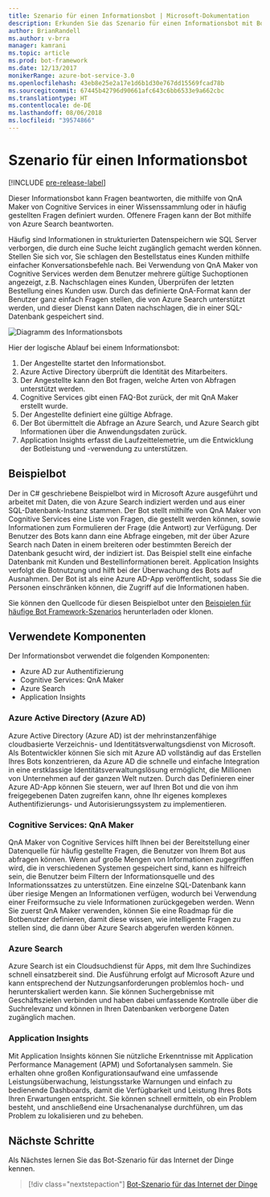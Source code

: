 ```yaml
---
title: Szenario für einen Informationsbot | Microsoft-Dokumentation
description: Erkunden Sie das Szenario für einen Informationsbot mit Bot Framework.
author: BrianRandell
ms.author: v-brra
manager: kamrani
ms.topic: article
ms.prod: bot-framework
ms.date: 12/13/2017
monikerRange: azure-bot-service-3.0
ms.openlocfilehash: 43eb8e25e2a17e1d6b1d30e767dd15569fcad78b
ms.sourcegitcommit: 67445b42796d90661afc643c6bb6533e9a662cbc
ms.translationtype: HT
ms.contentlocale: de-DE
ms.lasthandoff: 08/06/2018
ms.locfileid: "39574866"
---
```

# <a name="information-bot-scenario"></a>Szenario für einen Informationsbot

[!INCLUDE [pre-release-label](includes/pre-release-label-v3.md)]

Dieser Informationsbot kann Fragen beantworten, die mithilfe von QnA Maker von Cognitive Services in einer Wissenssammlung oder in häufig gestellten Fragen definiert wurden. Offenere Fragen kann der Bot mithilfe von Azure Search beantworten.

Häufig sind Informationen in strukturierten Datenspeichern wie SQL Server verborgen, die durch eine Suche leicht zugänglich gemacht werden können. Stellen Sie sich vor, Sie schlagen den Bestellstatus eines Kunden mithilfe einfacher Konversationsbefehle nach. Bei Verwendung von QnA Maker von Cognitive Services werden dem Benutzer mehrere gültige Suchoptionen angezeigt, z.B. Nachschlagen eines Kunden, Überprüfen der letzten Bestellung eines Kunden usw. Durch das definierte QnA-Format kann der Benutzer ganz einfach Fragen stellen, die von Azure Search unterstützt werden, und dieser Dienst kann Daten nachschlagen, die in einer SQL-Datenbank gespeichert sind.

![Diagramm des Informationsbots](~/media/scenarios/bot-service-scenario-informational-bot.png)

Hier der logische Ablauf bei einem Informationsbot:

1. Der Angestellte startet den Informationsbot.
2. Azure Active Directory überprüft die Identität des Mitarbeiters.
3. Der Angestellte kann den Bot fragen, welche Arten von Abfragen unterstützt werden.
4. Cognitive Services gibt einen FAQ-Bot zurück, der mit QnA Maker erstellt wurde.
5. Der Angestellte definiert eine gültige Abfrage.
6. Der Bot übermittelt die Abfrage an Azure Search, und Azure Search gibt Informationen über die Anwendungsdaten zurück.
7. Application Insights erfasst die Laufzeittelemetrie, um die Entwicklung der Botleistung und -verwendung zu unterstützen.

## <a name="sample-bot"></a>Beispielbot
Der in C# geschriebene Beispielbot wird in Microsoft Azure ausgeführt und arbeitet mit Daten, die von Azure Search indiziert werden und aus einer SQL-Datenbank-Instanz stammen. Der Bot stellt mithilfe von QnA Maker von Cognitive Services eine Liste von Fragen, die gestellt werden können, sowie Informationen zum Formulieren der Frage (die Antwort) zur Verfügung. Der Benutzer des Bots kann dann eine Abfrage eingeben, mit der über Azure Search nach Daten in einem breiteren oder bestimmten Bereich der Datenbank gesucht wird, der indiziert ist. Das Beispiel stellt eine einfache Datenbank mit Kunden und Bestellinformationen bereit. Application Insights verfolgt die Botnutzung und hilft bei der Überwachung des Bots auf Ausnahmen. Der Bot ist als eine Azure AD-App veröffentlicht, sodass Sie die Personen einschränken können, die Zugriff auf die Informationen haben.

Sie können den Quellcode für diesen Beispielbot unter den [Beispielen für häufige Bot Framework-Szenarios](https://aka.ms/bot/scenarios) herunterladen oder klonen.

## <a name="components-youll-use"></a>Verwendete Komponenten
Der Informationsbot verwendet die folgenden Komponenten:
-   Azure AD zur Authentifizierung
-   Cognitive Services: QnA Maker
-   Azure Search
-   Application Insights

### <a name="azure-active-directory-azure-ad"></a>Azure Active Directory (Azure AD)
Azure Active Directory (Azure AD) ist der mehrinstanzenfähige cloudbasierte Verzeichnis- und Identitätsverwaltungsdienst von Microsoft. Als Botentwickler können Sie sich mit Azure AD vollständig auf das Erstellen Ihres Bots konzentrieren, da Azure AD die schnelle und einfache Integration in eine erstklassige Identitätsverwaltungslösung ermöglicht, die Millionen von Unternehmen auf der ganzen Welt nutzen. Durch das Definieren einer Azure AD-App können Sie steuern, wer auf Ihren Bot und die von ihm freigegebenen Daten zugreifen kann, ohne Ihr eigenes komplexes Authentifizierungs- und Autorisierungssystem zu implementieren.

### <a name="cognitive-services-qna-maker"></a>Cognitive Services: QnA Maker
QnA Maker von Cognitive Services hilft Ihnen bei der Bereitstellung einer Datenquelle für häufig gestellte Fragen, die Benutzer von Ihrem Bot aus abfragen können. Wenn auf große Mengen von Informationen zugegriffen wird, die in verschiedenen Systemen gespeichert sind, kann es hilfreich sein, die Benutzer beim Filtern der Informationsquelle und des Informationssatzes zu unterstützen. Eine einzelne SQL-Datenbank kann über riesige Mengen an Informationen verfügen, wodurch bei Verwendung einer Freiformsuche zu viele Informationen zurückgegeben werden. Wenn Sie zuerst QnA Maker verwenden, können Sie eine Roadmap für die Botbenutzer definieren, damit diese wissen, wie intelligente Fragen zu stellen sind, die dann über Azure Search abgerufen werden können.

### <a name="azure-search"></a>Azure Search
Azure Search ist ein Cloudsuchdienst für Apps, mit dem Ihre Suchindizes schnell einsatzbereit sind. Die Ausführung erfolgt auf Microsoft Azure und kann entsprechend der Nutzungsanforderungen problemlos hoch- und herunterskaliert werden kann. Sie können Suchergebnisse mit Geschäftszielen verbinden und haben dabei umfassende Kontrolle über die Suchrelevanz und können in Ihren Datenbanken verborgene Daten zugänglich machen.

### <a name="application-insights"></a>Application Insights
Mit Application Insights können Sie nützliche Erkenntnisse mit Application Performance Management (APM) und Sofortanalysen sammeln. Sie erhalten ohne großen Konfigurationsaufwand eine umfassende Leistungsüberwachung, leistungsstarke Warnungen und einfach zu bedienende Dashboards, damit die Verfügbarkeit und Leistung Ihres Bots Ihren Erwartungen entspricht. Sie können schnell ermitteln, ob ein Problem besteht, und anschließend eine Ursachenanalyse durchführen, um das Problem zu lokalisieren und zu beheben.

## <a name="next-steps"></a>Nächste Schritte
Als Nächstes lernen Sie das Bot-Szenario für das Internet der Dinge kennen.

> [!div class="nextstepaction"]
> [Bot-Szenario für das Internet der Dinge](bot-service-scenario-internet-things.md)
